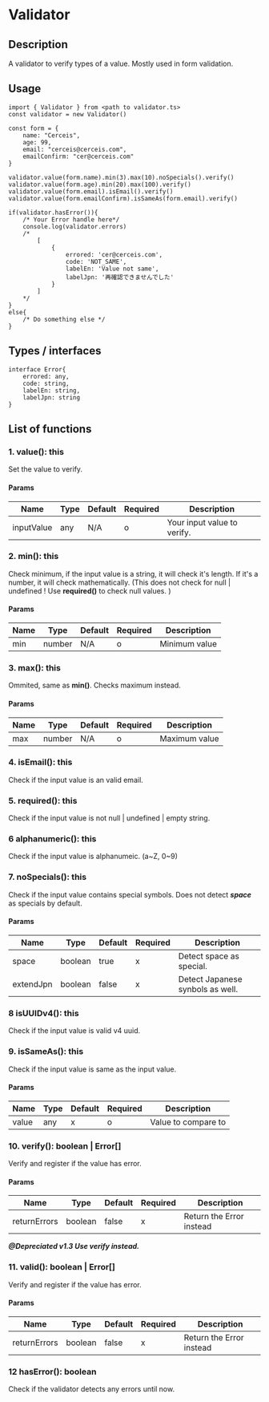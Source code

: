 # Validator

## Description
A validator to verify types of a value. Mostly used in form validation.

## Usage
```
import { Validator } from <path to validator.ts>
const validator = new Validator()

const form = {
    name: "Cerceis",
    age: 99,
    email: "cerceis@cerceis.com",
    emailConfirm: "cer@cerceis.com"
}

validator.value(form.name).min(3).max(10).noSpecials().verify()
validator.value(form.age).min(20).max(100).verify()
validator.value(form.email).isEmail().verify()
validator.value(form.emailConfirm).isSameAs(form.email).verify()

if(validator.hasError()){
    /* Your Error handle here*/
    console.log(validator.errors)
    /*
        [
            {
                errored: 'cer@cerceis.com',
                code: 'NOT_SAME',
                labelEn: 'Value not same',
                labelJpn: '再確認できませんでした'
            }
        ]
    */
}
else{
    /* Do something else */
}
```

## Types / interfaces
```
interface Error{
    errored: any,
    code: string,
    labelEn: string,
    labelJpn: string
}
```

## List of functions
### 1. value(): this
Set the value to verify.
#### Params
|Name|Type|Default|Required|Description|
|--|--|--|--|--|
|inputValue|any|N/A|o|Your input value to verify.|

### 2. min(): this
Check minimum, if the input value is a string, it will check it's length. If it's a number, it will check mathematically. (This does not check for null | undefined ! Use **required()** to check null values. )
#### Params
|Name|Type|Default|Required|Description|
|--|--|--|--|--|
|min|number|N/A|o|Minimum value|

### 3. max(): this
Ommited, same as **min()**. Checks maximum instead.
#### Params
|Name|Type|Default|Required|Description|
|--|--|--|--|--|
|max|number|N/A|o|Maximum value|

### 4. isEmail(): this
Check if the input value is an valid email.

### 5. required(): this
Check if the input value is not null | undefined | empty string.

### 6 alphanumeric(): this
Check if the input value is alphanumeic. (a~Z, 0~9)

### 7. noSpecials(): this
Check if the input value contains special symbols. Does not detect ***space*** as specials by default.
#### Params
|Name|Type|Default|Required|Description|
|--|--|--|--|--|
|space|boolean|true|x|Detect space as special.|
|extendJpn|boolean|false|x|Detect Japanese synbols as well.|

### 8 isUUIDv4(): this
Check if the input value is valid v4 uuid.

### 9. isSameAs(): this
Check if the input value is same as the input value.
#### Params
|Name|Type|Default|Required|Description|
|--|--|--|--|--|
|value|any|x|o|Value to compare to|

### 10. verify(): boolean | Error[]
Verify and register if the value has error.
#### Params
|Name|Type|Default|Required|Description|
|--|--|--|--|--|
|returnErrors|boolean|false|x|Return the Error instead|

***@Depreciated v1.3 Use verify instead.***
### 11. valid(): boolean | Error[]
Verify and register if the value has error.
#### Params
|Name|Type|Default|Required|Description|
|--|--|--|--|--|
|returnErrors|boolean|false|x|Return the Error instead|

### 12 hasError(): boolean
Check if the validator detects any errors until now.